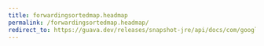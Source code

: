 ```yaml
---
title: forwardingsortedmap.headmap
permalink: /forwardingsortedmap.headmap/
redirect_to: https://guava.dev/releases/snapshot-jre/api/docs/com/google/common/collect/ForwardingSortedMap.html#headMap-K-
---
```

